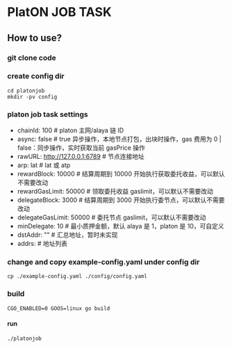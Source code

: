 # PlatON JOB TASK

## How to use?

### git clone code

### create config dir

```
cd platonjob
mkdir -pv config
```

### platon job task settings

-   chainId: 100 # platon 主网/alaya 链 ID
-   async: false # true 异步操作，本地节点打包，出块时操作，gas 费用为 0 | false：同步操作，实时获取当前 gasPrice 操作
-   rawURL: http://127.0.0.1:6789 # 节点连接地址
-   arp: lat # lat 或 atp
-   rewardBlock: 10000 # 结算周期到 10000 开始执行获取委托收益，可以默认不需要改动
-   rewardGasLimit: 50000 # 领取委托收益 gaslimit，可以默认不需要改动
-   delegateBlock: 3000 # 结算周期到 3000 开始执行委节点，可以默认不需要改动
-   delegateGasLimit: 50000 # 委托节点 gaslimit，可以默认不需要改动
-   minDelegate: 10 # 最小质押金额，默认 alaya 是 1，platon 是 10，可自定义
-   dstAddr: "" # 汇总地址，暂时未实现
-   addrs: # 地址列表

### change and copy example-config.yaml under config dir

```
cp ./example-config.yaml ./config/config.yaml
```

### build

```
CGO_ENABLED=0 GOOS=linux go build
```

#### run

```
./platonjob
```

